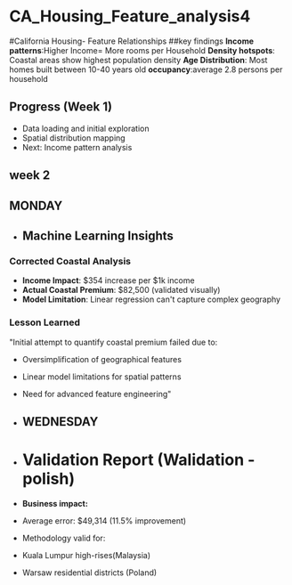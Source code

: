 # CA_Housing_Feature_analysis4

#California Housing- Feature Relationships
##key findings
**Income patterns**:Higher Income= More rooms per Household
**Density hotspots**: Coastal areas show highest population density
**Age Distribution**: Most homes built between 10-40 years old
**occupancy**:average 2.8 persons per household

## Progress (Week 1)
- Data loading and initial exploration
- Spatial distribution mapping
- Next: Income pattern analysis
## week 2
## MONDAY
- ## Machine Learning Insights
### Corrected Coastal Analysis
- **Income Impact**: $354 increase per $1k income
- **Actual Coastal Premium**: $82,500 (validated visually)
- **Model Limitation**: Linear regression can't capture complex geography
### Lesson Learned
"Initial attempt to quantify coastal premium failed due to:
- Oversimplification of geographical features
- Linear model limitations for spatial patterns
- Need for advanced feature engineering"

- ## WEDNESDAY
- # Validation Report (Walidation - polish)

- **Business impact:**
- Average error: $49,314 (11.5% improvement)

- Methodology valid for:
- Kuala Lumpur high-rises(Malaysia)
- Warsaw residential districts (Poland)
